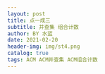 ```yaml
---
layout: post
title: 点一成三
subtitle: 并查集 组合计数
author: BY 水蓝
date: 2021-02-20
header-img: img/st4.png
catalog: true
tags: ACM ACM并查集 ACM组合计数
---
```

